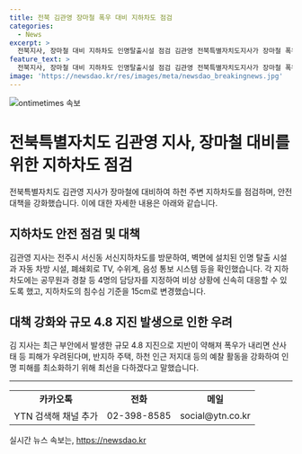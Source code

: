 ```yaml
---
title: 전북 김관영 장마철 폭우 대비 지하차도 점검
categories:
  - News
excerpt: >
  전북지사, 장마철 대비 지하차도 인명탈출시설 점검 김관영 전북특별자치도지사가 장마철 폭우에 대비해 지하차도를 점검했다. 인명탈출시설과 통제기준을 확인하고 비상 상황 대비를 강화했다. 또한 지진으로 산사태 우려가 있어 주택과 저지대를 예찰할 것이라고 강조했다. 지역 주민들의 안전을 최우선으로 하겠다고 밝혔다.
feature_text: >
  전북지사, 장마철 대비 지하차도 인명탈출시설 점검 김관영 전북특별자치도지사가 장마철 폭우에 대비해 지하차도를 점검했다. 인명탈출시설과 통제기준을 확인하고 비상 상황 대비를 강화했다. 또한 지진으로 산사태 우려가 있어 주택과 저지대를 예찰할 것이라고 강조했다. 지역 주민들의 안전을 최우선으로 하겠다고 밝혔다.
image: 'https://newsdao.kr/res/images/meta/newsdao_breakingnews.jpg'
---
```


<p><img src="https://newsdao.kr/res/images/meta/newsdao_breakingnews.jpg" alt="ontimetimes 속보" /></p>

<h1>전북특별자치도 김관영 지사, 장마철 대비를 위한 지하차도 점검</h1>

<p data-ke-size="size16">전북특별자치도 김관영 지사가 장마철에 대비하여 하천 주변 지하차도를 점검하며, 안전 대책을 강화했습니다. 이에 대한 자세한 내용은 아래와 같습니다.</p>

<h2 data-ke-size="size26">지하차도 안전 점검 및 대책</h2>

<p data-ke-size="size16">김관영 지사는 전주시 서신동 서신지하차도를 방문하여, 벽면에 설치된 인명 탈출 시설과 자동 차방 시설, 폐쇄회로 TV, 수위계, 음성 통보 시스템 등을 확인했습니다. 각 지하차도에는 공무원과 경찰 등 4명의 담당자를 지정하여 비상 상황에 신속히 대응할 수 있도록 했고, 지하차도의 침수심 기준을 15cm로 변경했습니다.</p>

<h2 data-ke-size="size26">대책 강화와 규모 4.8 지진 발생으로 인한 우려</h2>

<p data-ke-size="size16">김 지사는 최근 부안에서 발생한 규모 4.8 지진으로 지반이 약해져 폭우가 내리면 산사태 등 피해가 우려된다며, 반지하 주택, 하천 인근 저지대 등의 예찰 활동을 강화하여 인명 피해를 최소화하기 위해 최선을 다하겠다고 말했습니다.</p>

<hr>

<table>
  <tr>
    <td style="text-align: center; height: 17px;"><b>카카오톡</b></td>
    <td style="text-align: center; height: 17px;"><b>전화</b></td>
    <td style="text-align: center; height: 17px;"><b>메일</b></td>
  </tr>
  <tr>
    <td style="text-align: center; height: 17px;">YTN 검색해 채널 추가</td>
    <td style="text-align: center; height: 17px;">02-398-8585</td>
    <td style="text-align: center; height: 17px;">social@ytn.co.kr</td>
  </tr>
</table>
실시간 뉴스 속보는, <a href="https://newsdao.kr" rel="dofollow">https://newsdao.kr</a>


